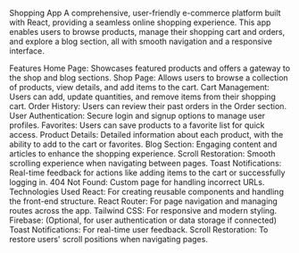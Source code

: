 Shopping App
A comprehensive, user-friendly e-commerce platform built with React, providing a seamless online shopping experience. This app enables users to browse products, manage their shopping cart and orders, and explore a blog section, all with smooth navigation and a responsive interface.

Features
Home Page: Showcases featured products and offers a gateway to the shop and blog sections.
Shop Page: Allows users to browse a collection of products, view details, and add items to the cart.
Cart Management: Users can add, update quantities, and remove items from their shopping cart.
Order History: Users can review their past orders in the Order section.
User Authentication: Secure login and signup options to manage user profiles.
Favorites: Users can save products to a favorite list for quick access.
Product Details: Detailed information about each product, with the ability to add to the cart or favorites.
Blog Section: Engaging content and articles to enhance the shopping experience.
Scroll Restoration: Smooth scrolling experience when navigating between pages.
Toast Notifications: Real-time feedback for actions like adding items to the cart or successfully logging in.
404 Not Found: Custom page for handling incorrect URLs.
Technologies Used
React: For creating reusable components and handling the front-end structure.
React Router: For page navigation and managing routes across the app.
Tailwind CSS: For responsive and modern styling.
Firebase: (Optional, for user authentication or data storage if connected)
Toast Notifications: For real-time user feedback.
Scroll Restoration: To restore users' scroll positions when navigating pages.
